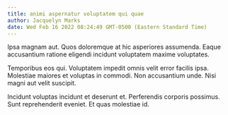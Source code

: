 ```yaml
---
title: animi aspernatur voluptatem qui quae
author: Jacquelyn Marks
date: Wed Feb 16 2022 08:24:49 GMT-0500 (Eastern Standard Time)
---
```

Ipsa magnam aut. Quos doloremque at hic asperiores assumenda. Eaque accusantium ratione eligendi incidunt voluptatem maxime voluptates.

 Temporibus eos qui. Voluptatem impedit omnis velit error facilis ipsa. Molestiae maiores et voluptas in commodi. Non accusantium unde. Nisi magni aut velit suscipit.

 Incidunt voluptas incidunt et deserunt et. Perferendis corporis possimus. Sunt reprehenderit eveniet. Et quas molestiae id.